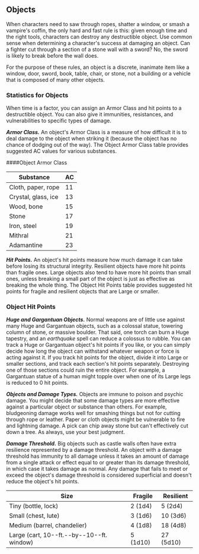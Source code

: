 Objects
-------
When characters need to saw through ropes, shatter a window, or smash a vampire's coffin, the only hard and fast rule is this: given enough time and the right tools, characters can destroy any destructible object. Use common sense when determining a character's success at damaging an object. Can a fighter cut through a section of a stone wall with a sword? No, the sword is likely to break before the wall does.

For the purpose of these rules, an object is a discrete, inanimate item like a window, door, sword, book, table, chair, or stone, not a building or a vehicle that is composed of many other objects.

### Statistics for Objects
When time is a factor, you can assign an Armor Class and hit points to a destructible object. You can also give it immunities, resistances, and vulnerabilities to specific types of damage.

**_Armor Class._** An object's Armor Class is a measure of how difficult it is to deal damage to the object when striking it (because the object has no chance of dodging out of the way). The Object Armor Class table provides suggested AC values for various substances.

####Object Armor Class

**Substance**       | **AC**
------------------- | ------
Cloth, paper, rope  | 11
Crystal, glass, ice | 13
Wood, bone          | 15
Stone               | 17
Iron, steel         | 19
Mithral             | 21
Adamantine          | 23

**_Hit Points._** An object's hit points measure how much damage it can take before losing its structural integrity. Resilient objects have more hit points than fragile ones. Large objects also tend to have more hit points than small ones, unless breaking a small part of the object is just as effective as breaking the whole thing. The Object Hit Points table provides suggested hit points for fragile and resilient objects that are Large or smaller.

### Object Hit Points
**_Huge and Gargantuan Objects._** Normal weapons are of little use against many Huge and Gargantuan objects, such as a colossal statue, towering column of stone, or massive boulder. That said, one torch can burn a Huge tapestry, and an _earthquake_ spell can reduce a colossus to rubble. You can track a Huge or Gargantuan object's hit points if you like, or you can simply decide how long the object can withstand whatever weapon or force is acting against it. If you track hit points for the object, divide it into Large or smaller sections, and track each section's hit points separately. Destroying one of those sections could ruin the entire object. For example, a Gargantuan statue of a human might topple over when one of its Large legs is reduced to 0 hit points.

**_Objects and Damage Types._** Objects are immune to poison and psychic damage. You might decide that some damage types are more effective against a particular object or substance than others. For example, bludgeoning damage works well for smashing things but not for cutting through rope or leather. Paper or cloth objects might be vulnerable to fire and lightning damage. A pick can chip away stone but can't effectively cut down a tree. As always, use your best judgment.

**_Damage Threshold._** Big objects such as castle walls often have extra resilience represented by a damage threshold. An object with a damage threshold has immunity to all damage unless it takes an amount of damage from a single attack or effect equal to or greater than its damage threshold, in which case it takes damage as normal. Any damage that fails to meet or exceed the object's damage threshold is considered superficial and doesn't reduce the object's hit points.

**Size**                                  | **Fragile** | **Resilient**
----------------------------------------- | ----------- | -------------
Tiny (bottle, lock)                       | 2 (1d4)     | 5 (2d4)
Small (chest, lute)                       | 3 (1d6)     | 10 (3d6)
Medium (barrel, chandelier)               | 4 (1d8)     | 18 (4d8)
Large (cart, 10--ft.--by--10--ft. window) | 5 (1d10)    | 27 (5d10)

